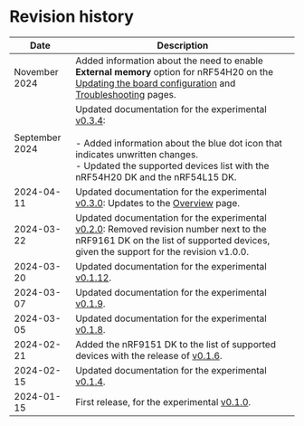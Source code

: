 # Revision history

| Date       | Description   |
|------------|---------------|
| November 2024  | Added information about the need to enable **External memory** option for nRF54H20 on the [Updating the board configuration](updating.md) and [Troubleshooting](troubleshooting.md#unable-to-perform-dfu-or-work-with-samples-on-nrf54h20) pages.  |
| September 2024 | Updated documentation for the experimental [v0.3.4](https://github.com/NordicSemiconductor/pc-nrfconnect-board-configurator/blob/main/Changelog.md):</br></br>- Added information about the blue dot icon that indicates unwritten changes.</br>- Updated the supported devices list with the nRF54H20 DK and the nRF54L15 DK. |
| 2024-04-11 | Updated documentation for the experimental [v0.3.0](https://github.com/NordicSemiconductor/pc-nrfconnect-board-configurator/blob/main/Changelog.md): Updates to the [Overview](overview.md) page. |
| 2024-03-22 | Updated documentation for the experimental [v0.2.0](https://github.com/NordicSemiconductor/pc-nrfconnect-board-configurator/blob/main/Changelog.md): Removed revision number next to the nRF9161 DK on the list of supported devices, given the support for the revision v1.0.0. |
| 2024-03-20 | Updated documentation for the experimental [v0.1.12](https://github.com/NordicSemiconductor/pc-nrfconnect-board-configurator/blob/main/Changelog.md). |
| 2024-03-07 | Updated documentation for the experimental [v0.1.9](https://github.com/NordicSemiconductor/pc-nrfconnect-board-configurator/blob/main/Changelog.md). |
| 2024-03-05 | Updated documentation for the experimental [v0.1.8](https://github.com/NordicSemiconductor/pc-nrfconnect-board-configurator/blob/main/Changelog.md). |
| 2024-02-21 | Added the nRF9151 DK to the list of supported devices with the release of [v0.1.6](https://github.com/NordicSemiconductor/pc-nrfconnect-board-configurator/blob/main/Changelog.md). |
| 2024-02-15 | Updated documentation for the experimental [v0.1.4](https://github.com/NordicSemiconductor/pc-nrfconnect-board-configurator/blob/main/Changelog.md). |
| 2024-01-15 | First release, for the experimental [v0.1.0](https://github.com/NordicSemiconductor/pc-nrfconnect-board-configurator/blob/main/Changelog.md). |
